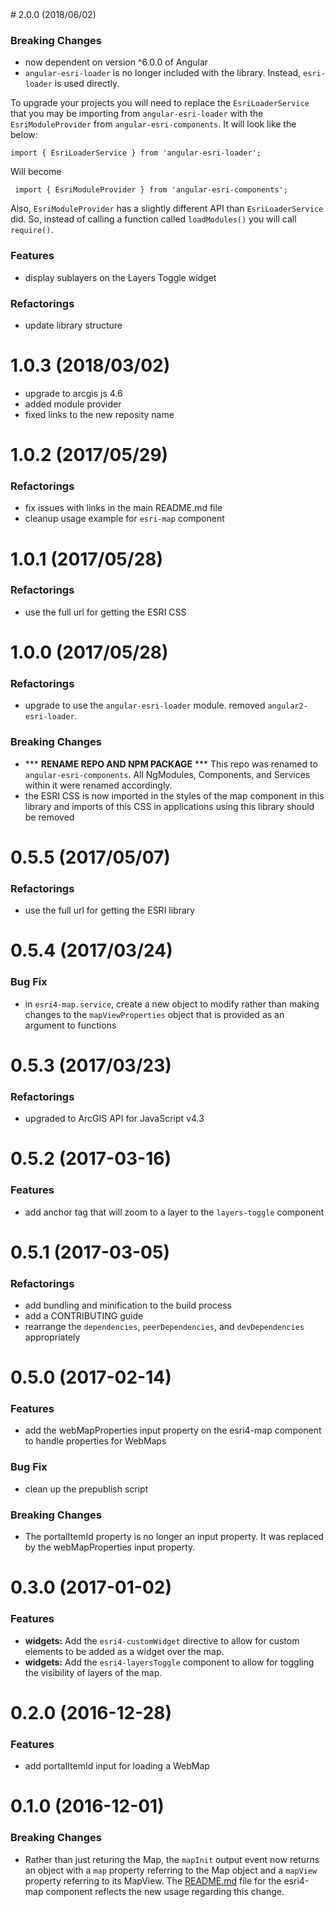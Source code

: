 <a name="2.0.0">
# 2.0.0 (2018/06/02)

### Breaking Changes

 * now dependent on version ^6.0.0 of Angular
 * `angular-esri-loader` is no longer included with the library. Instead, `esri-loader` is used directly.

 To upgrade your projects you will need to replace the `EsriLoaderService` that you may be importing from `angular-esri-loader` with the `EsriModuleProvider` from `angular-esri-components`. It will look like the below:

 ```
 import { EsriLoaderService } from 'angular-esri-loader';
 ```

 Will become

```
 import { EsriModuleProvider } from 'angular-esri-components';
 ```

 Also, `EsriModuleProvider` has a slightly different API than `EsriLoaderService` did. So, instead of calling a function called `loadModules()` you will call `require()`.

### Features

 * display sublayers on the Layers Toggle widget

### Refactorings

 * update library structure

<a name="1.0.2"></a>
# 1.0.3 (2018/03/02)
 * upgrade to arcgis js 4.6
 * added module provider
 * fixed links to the new reposity name

# 1.0.2 (2017/05/29)

### Refactorings

* fix issues with links in the main README.md file
* cleanup usage example for `esri-map` component

<a name="1.0.1"></a>
# 1.0.1 (2017/05/28)

### Refactorings

* use the full url for getting the ESRI CSS

<a name="1.0.0"></a>
# 1.0.0 (2017/05/28)

### Refactorings

* upgrade to use the `angular-esri-loader` module.  removed `angular2-esri-loader`.

### Breaking Changes

* *** **RENAME REPO AND NPM PACKAGE** *** This repo was renamed to `angular-esri-components`.  All NgModules, Components, and Services within it were renamed accordingly.
* the ESRI CSS is now imported in the styles of the map component in this library and imports of this CSS in applications using this library should be removed

<a name="0.5.5"></a>
# 0.5.5 (2017/05/07)

### Refactorings

* use the full url for getting the ESRI library

<a name="0.5.4"></a>
# 0.5.4 (2017/03/24)

### Bug Fix

* in `esri4-map.service`, create a new object to modify rather than making changes to the `mapViewProperties` object that is provided as an argument to functions

<a name="0.5.3"></a>
# 0.5.3 (2017/03/23)

### Refactorings

* upgraded to ArcGIS API for JavaScript v4.3

<a name="0.5.2"></a>
# 0.5.2 (2017-03-16)

### Features

* add anchor tag that will zoom to a layer to the `layers-toggle` component

<a name="0.5.1"></a>
# 0.5.1 (2017-03-05)

### Refactorings

* add bundling and minification to the build process
* add a CONTRIBUTING guide
* rearrange the `dependencies`, `peerDependencies`, and `devDependencies` appropriately

<a name="0.5.0"></a>
# 0.5.0 (2017-02-14)

### Features

* add the webMapProperties input property on the esri4-map component to handle properties for WebMaps

### Bug Fix

* clean up the prepublish script

### Breaking Changes

* The portalItemId property is no longer an input property. It was replaced by the webMapProperties input property.

<a name="0.3.0"></a>
# 0.3.0 (2017-01-02)

### Features
* **widgets:** Add the `esri4-customWidget` directive to allow for custom elements to be added as a widget over the map.
* **widgets:** Add the `esri4-layersToggle` component to allow for toggling the visibility of layers of the map.

<a name="0.2.0"></a>
# 0.2.0 (2016-12-28)

### Features
* add portalItemId input for loading a WebMap

<a name="0.1.0"></a>
# 0.1.0 (2016-12-01)

### Breaking Changes
* Rather than just returing the Map, the `mapInit` output event now returns an object with a `map` property referring to the Map object and a `mapView` property referring to its MapView.  The [README.md](https://github.com/kgs916/angular2-esri4-components/blob/master/src/lib/esri4-map/README.md) file for the esri4-map component reflects the new usage regarding this change.
